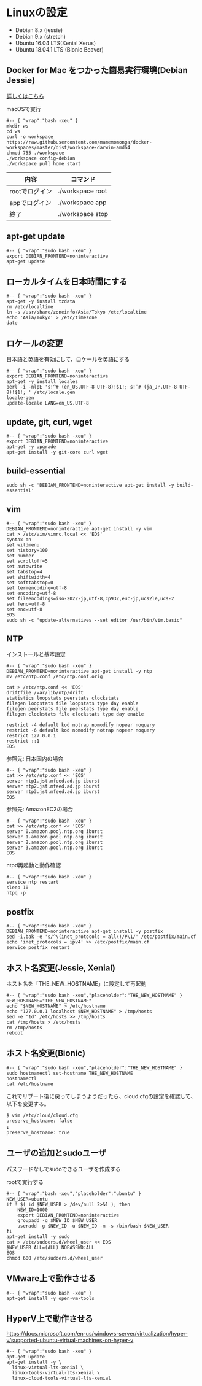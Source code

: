 # Linuxの設定

* Debian 8.x (jessie)
* Debian 9.x (stretch)
* Ubuntu 16.04 LTS(Xenial Xerus)
* Ubuntu 18.04.1 LTS (Bionic Beaver)

## Docker for Mac をつかった簡易実行環境(Debian Jessie)

[詳しくはこちら](https://github.com/mamemomonga/docker-workspaces)

macOSで実行

	#-- { "wrap":"bash -xeu" }
	mkdir ws
	cd ws
	curl -o workspace https://raw.githubusercontent.com/mamemomonga/docker-workspaces/master/dist/workspace-darwin-amd64
	chmod 755 ./workspace
	./workspace config-debian
	./workspace pull home start

内容 | コマンド
-----|---------
 rootでログイン | ./workspace root
 appでログイン  | ./workspace app
 終了 | ./workspace stop

## apt-get update

	#-- { "wrap":"sudo bash -xeu" }
	export DEBIAN_FRONTEND=noninteractive
	apt-get update

## ローカルタイムを日本時間にする

	#-- { "wrap":"sudo bash -xeu" }
	apt-get -y install tzdata
	rm /etc/localtime
	ln -s /usr/share/zoneinfo/Asia/Tokyo /etc/localtime
	echo 'Asia/Tokyo' > /etc/timezone
	date

## ロケールの変更

日本語と英語を有効にして、ロケールを英語にする

	#-- { "wrap":"sudo bash -xeu" }
	export DEBIAN_FRONTEND=noninteractive
	apt-get -y install locales
	perl -i -nlpE 's!^# (en_US.UTF-8 UTF-8)!$1!; s!^# (ja_JP.UTF-8 UTF-8)!$1!; ' /etc/locale.gen
	locale-gen
	update-locale LANG=en_US.UTF-8

## update, git, curl, wget

	#-- { "wrap":"sudo bash -xeu" }
	export DEBIAN_FRONTEND=noninteractive
	apt-get -y upgrade
	apt-get install -y git-core curl wget

## build-essential

	sudo sh -c 'DEBIAN_FRONTEND=noninteractive apt-get install -y build-essential'

## vim

	#-- { "wrap":"sudo bash -xeu" }
	DEBIAN_FRONTEND=noninteractive apt-get install -y vim
	cat > /etc/vim/vimrc.local << 'EOS'
	syntax on
	set wildmenu
	set history=100
	set number
	set scrolloff=5
	set autowrite
	set tabstop=4
	set shiftwidth=4
	set softtabstop=0
	set termencoding=utf-8
	set encoding=utf-8
	set fileencodings=iso-2022-jp,utf-8,cp932,euc-jp,ucs2le,ucs-2
	set fenc=utf-8
	set enc=utf-8
	EOS
	sudo sh -c "update-alternatives --set editor /usr/bin/vim.basic"

## NTP

インストールと基本設定

	#-- { "wrap":"sudo bash -xeu" }
	DEBIAN_FRONTEND=noninteractive apt-get install -y ntp
	mv /etc/ntp.conf /etc/ntp.conf.orig

	cat > /etc/ntp.conf << 'EOS'
	driftfile /var/lib/ntp/drift
	statistics loopstats peerstats clockstats
	filegen loopstats file loopstats type day enable
	filegen peerstats file peerstats type day enable
	filegen clockstats file clockstats type day enable
	
	restrict -4 default kod notrap nomodify nopeer noquery
	restrict -6 default kod nomodify notrap nopeer noquery
	restrict 127.0.0.1 
	restrict ::1
	EOS

参照先: 日本国内の場合

	#-- { "wrap":"sudo bash -xeu" }
	cat >> /etc/ntp.conf << 'EOS'
	server ntp1.jst.mfeed.ad.jp iburst
	server ntp2.jst.mfeed.ad.jp iburst
	server ntp3.jst.mfeed.ad.jp iburst
	EOS

参照先: AmazonEC2の場合

	#-- { "wrap":"sudo bash -xeu" }
	cat >> /etc/ntp.conf << 'EOS'
	server 0.amazon.pool.ntp.org iburst
	server 1.amazon.pool.ntp.org iburst
	server 2.amazon.pool.ntp.org iburst
	server 3.amazon.pool.ntp.org iburst
	EOS

ntpd再起動と動作確認

	#-- { "wrap":"sudo bash -xeu" }
	service ntp restart
	sleep 10
	ntpq -p

## postfix

	#-- { "wrap":"sudo bash -xeu" }
	DEBIAN_FRONTEND=noninteractive apt-get install -y postfix
	sed -i.bak -e 's/^\(inet_protocols = all\)/#\1/' /etc/postfix/main.cf
	echo 'inet_protocols = ipv4' >> /etc/postfix/main.cf
	service postfix restart


## ホスト名変更(Jessie, Xenial)

ホスト名を「THE_NEW_HOSTNAME」に設定して再起動

	#-- { "wrap":"sudo bash -xeu","placeholder":"THE_NEW_HOSTNAME" }
	NEW_HOSTNAME="THE_NEW_HOSTNAME"
	echo "$NEW_HOSTNAME" > /etc/hostname
	echo "127.0.0.1 localhost $NEW_HOSTNAME" > /tmp/hosts
	sed -e '1d' /etc/hosts >> /tmp/hosts
	cat /tmp/hosts > /etc/hosts
	rm /tmp/hosts
	reboot

## ホスト名変更(Bionic)

	#-- { "wrap":"sudo bash -xeu","placeholder":"THE_NEW_HOSTNAME" }
	sudo hostnamectl set-hostname THE_NEW_HOSTNAME
	hostnamectl
	cat /etc/hostname

これでリブート後に戻ってしまうようだったら、cloud.cfgの設定を確認して、以下を変更する。

	$ vim /etc/cloud/cloud.cfg 
	preserve_hostname: false
	↓　
	preserve_hostname: true


## ユーザの追加とsudoユーザ

パスワードなしでsudoできるユーザを作成する

rootで実行する

	#-- { "wrap":"bash -xeu","placeholder":"ubuntu" }
	NEW_USER=ubuntu
	if ! $( id $NEW_USER > /dev/null 2>&1 ); then
		NEW_ID=1000
		export DEBIAN_FRONTEND=noninteractive
		groupadd -g $NEW_ID $NEW_USER
		useradd -g $NEW_ID -u $NEW_ID -m -s /bin/bash $NEW_USER
	fi
	apt-get install -y sudo
	cat > /etc/sudoers.d/wheel_user << EOS
	$NEW_USER ALL=(ALL) NOPASSWD:ALL
	EOS
	chmod 600 /etc/sudoers.d/wheel_user

## VMware上で動作させる

	#-- { "wrap":"sudo bash -xeu" }
	apt-get install -y open-vm-tools

## HyperV上で動作させる

https://docs.microsoft.com/en-us/windows-server/virtualization/hyper-v/supported-ubuntu-virtual-machines-on-hyper-v

	#-- { "wrap":"sudo bash -xeu" }
	apt-get update
	apt-get install -y \
	  linux-virtual-lts-xenial \
	  linux-tools-virtual-lts-xenial \
	  linux-cloud-tools-virtual-lts-xenial

